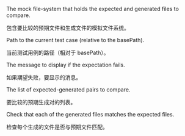 The mock file-system that holds the expected and generated files to compare.

包含要比较的预期文件和生成文件的模拟文件系统。

Path to the current test case \(relative to the basePath\).

当前测试用例的路径（相对于 basePath）。

The message to display if the expectation fails.

如果期望失败，要显示的消息。

The list of expected-generated pairs to compare.

要比较的预期生成对的列表。

Check that each of the generated files matches the expected files.

检查每个生成的文件是否与预期文件匹配。